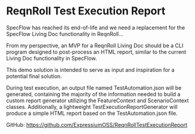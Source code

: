 # ReqnRoll Test Execution Report

SpecFlow has reached its end-of-life and we need a replacement
for the SpecFlow Living Doc functionality in ReqnRoll...

From my perspective, an MVP for a ReqnRoll Living Doc
should be a CLI program designed to post-process an HTML report,
similar to the current Living Doc functionality in SpecFlow.

This demo solution is intended to serve as input and inspiration for a potential final solution.

During test execution, an output file named TestAutomation.json will be generated,
containing the majority of the information needed to build a custom report generator
utilizing the FeatureContext and ScenarioContext classes. Additionally,
a lightweight TestExecutionReportGenerator will produce a simple HTML
report based on the TestAutomation.json file.

GitHub: https://github.com/ExpressiumOSS/ReqnRollTestExecutionReport


